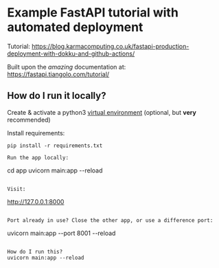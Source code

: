 # Example FastAPI tutorial with automated deployment

Tutorial: https://blog.karmacomputing.co.uk/fastapi-production-deployment-with-dokku-and-github-actions/

Built upon the *amazing* documentation at: https://fastapi.tiangolo.com/tutorial/

## How do I run it locally?

Create & activate a python3 [virtual environment](https://docs.python.org/3/tutorial/venv.html) (optional, but **very** recommended)

Install requirements:

```
pip install -r requirements.txt

Run the app locally:

```
cd app
uvicorn main:app --reload
```

Visit: 

```
http://127.0.0.1:8000
```

Port already in use? Close the other app, or use a difference port:

```
uvicorn main:app --port 8001 --reload 
```

How do I run this? 
uvicorn main:app --reload
